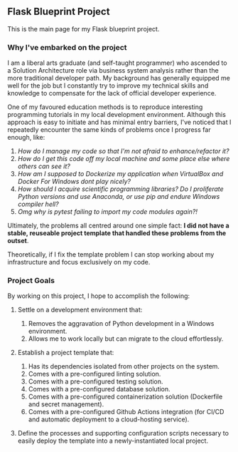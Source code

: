 ## Flask Blueprint Project
This is the main page for my Flask blueprint project.

### Why I've embarked on the project
I am a liberal arts graduate (and self-taught programmer) who ascended to a Solution Architecture role via business system analysis rather than the more traditional developer path. My background has generally equipped me well for the job but I constantly try to improve my technical skills and knowledge to compensate for the lack of official developer experience.    

One of my favoured education methods is to reproduce interesting programming tutorials in my local development environment. Although this approach is easy to initiate and has minimal entry barriers, I've noticed that I repeatedly encounter the same kinds of problems once I progress far enough, like:

1. _How do I manage my code so that I'm not afraid to enhance/refactor it?_
1. _How do I get this code off my local machine and some place else where others can see it?_
1. _How am I supposed to Dockerize my application when VirtualBox and Docker For Windows dont play nicely?_
1. _How should I acquire scientific programming libraries? Do I proliferate Python versions and use Anaconda, or use pip and endure Windows compiler hell?_
1. _Omg why is pytest failing to import my code modules *again*?!_

Ultimately, the problems all centred around one simple fact: 
**I did not have a stable, reuseable project template that handled these problems from the outset**.

Theoretically, if I fix the template problem I can stop working about my infrastructure and focus exclusively on my code.

### Project Goals
By working on this project, I hope to accomplish the following:
1. Settle on a development environment that:
    1. Removes the aggravation of Python development in a Windows environment.
    1. Allows me to work locally but can migrate to the cloud effortlessly.
    
2. Establish a project template that:
    1. Has its dependencies isolated from other projects on the system.
    1. Comes with a pre-configured linting solution.
    1. Comes with a pre-configured testing solution.
    1. Comes with a pre-configured database solution.
    1. Comes with a pre-configured containerization solution (Dockerfile and secret management).
    1. Comes with a pre-configured Github Actions integration (for CI/CD and automatic deployment to a cloud-hosting service).
  
3. Define the processes and supporting configuration scripts necessary to easily deploy the template into a newly-instantiated local project.


